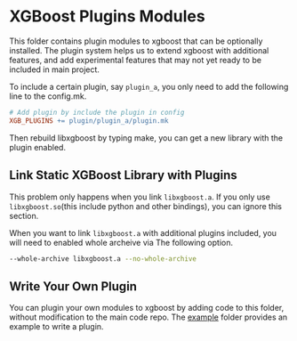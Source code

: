 XGBoost Plugins Modules
=======================
This folder contains plugin modules to xgboost that can be optionally installed.
The plugin system helps us to extend xgboost with additional features,
and add experimental features that may not yet ready to be included in main project.

To include a certain plugin, say ```plugin_a```, you only need to add the following line to the config.mk.

```makefile
# Add plugin by include the plugin in config
XGB_PLUGINS += plugin/plugin_a/plugin.mk
```

Then rebuild libxgboost by typing make, you can get a new library with the plugin enabled.

Link Static XGBoost Library with Plugins
----------------------------------------
This problem only happens when you link ```libxgboost.a```.
If you only use ```libxgboost.so```(this include python and other bindings),
you can ignore this section.

When you want to link ```libxgboost.a``` with additional plugins included,
you will need to enabled whole archeive via The following option.
```bash
--whole-archive libxgboost.a --no-whole-archive
```

Write Your Own Plugin
---------------------
You can plugin your own modules to xgboost by adding code to this folder,
without modification to the main code repo.
The [example](example) folder provides an example to write a plugin.
